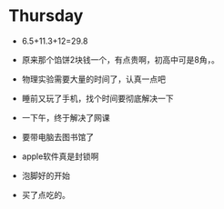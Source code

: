 # Thursday

- 6.5+11.3+12=29.8

- 原来那个馅饼2块钱一个，有点贵啊，初高中可是8角，。
- 物理实验需要大量的时间了，认真一点吧
- 睡前又玩了手机，找个时间要彻底解决一下
- 一下午，终于解决了网课
- 要带电脑去图书馆了
- apple软件真是封锁啊
- 泡脚好的开始
- 买了点吃的。
